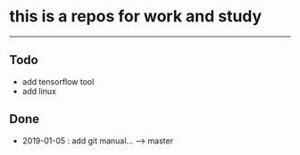 # this is a repos for work and study
----
## Todo
* add tensorflow tool
* add linux

## Done
* 2019-01-05 : add git manual... --> master
